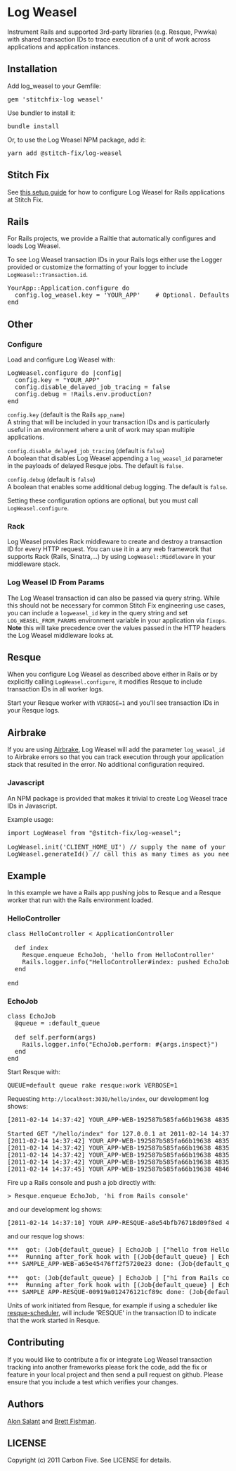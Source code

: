 # Log Weasel

Instrument Rails and supported 3rd-party libraries (e.g. Resque, Pwwka) with shared transaction IDs to trace execution of a unit of work across
applications and application instances.


## Installation

Add log_weasel to your Gemfile:

<pre>
gem 'stitchfix-log_weasel'
</pre>

Use bundler to install it:

<pre>
bundle install
</pre>

Or, to use the Log Weasel NPM package, add it:

<pre>
yarn add @stitch-fix/log-weasel
</pre>

## Stitch Fix
See [this setup guide](https://github.com/stitchfix/eng-wiki/blob/master/technical-topics/log-weasel-configuration.md) for how to configure Log Weasel for Rails applications at Stitch Fix.

## Rails

For Rails projects, we provide a Railtie that automatically configures and loads Log Weasel.

To see Log Weasel transaction IDs in your Rails logs either use the Logger provided or
customize the formatting of your logger to include <code>LogWeasel::Transaction.id</code>.

<pre>
YourApp::Application.configure do
  config.log_weasel.key = 'YOUR_APP'    # Optional. Defaults to Rails application name.
end
</pre>


## Other

### Configure

Load and configure Log Weasel with:

<pre>
LogWeasel.configure do |config|
  config.key = "YOUR_APP"
  config.disable_delayed_job_tracing = false
  config.debug = !Rails.env.production?
end
</pre>

<code>config.key</code>  (default is the Rails `app_name`)  
A string that will be included in your transaction IDs and is particularly
useful in an environment where a unit of work may span multiple applications.  

<code>config.disable_delayed_job_tracing</code> (default is `false`)  
A boolean that disables Log Weasel appending a `log_weasel_id` parameter in 
the payloads of delayed Resque jobs. The default is `false`. 

<code>config.debug</code> (default is `false`)  
A boolean that enables some additional debug logging. The default is `false`. 
 
Setting these configuration options are optional, but you must call <code>LogWeasel.configure</code>.

### Rack

Log Weasel provides Rack middleware to create and destroy a transaction ID for every HTTP request. You can use it
in a any web framework that supports Rack (Rails, Sinatra,...) by using <code>LogWeasel::Middleware</code> in your middleware
stack.

### Log Weasel ID From Params

The Log Weasel transaction id can also be passed via query string.  While this should not be necessary for common Stitch Fix engineering use cases, you can include a `logweasel_id` key in the query string and set `LOG_WEASEL_FROM_PARAMS` environment variable in your application via `fixops`.  **Note** this will take precedence over the values passed in the HTTP headers the Log Weasel middleware looks at.

## Resque

When you configure Log Weasel as described above either in Rails or by explicitly calling <code>LogWeasel.configure</code>,
it modifies Resque to include transaction IDs in all worker logs.

Start your Resque worker with <code>VERBOSE=1</code> and you'll see transaction IDs in your Resque logs.

## Airbrake

If you are using <a href="http://airbrake.io/p">Airbrake</a>, Log Weasel will add the parameter
<code>log_weasel_id</code> to Airbrake errors so that you can track execution through your application stack that
resulted in the error. No additional configuration required.

### Javascript

An NPM package is provided that makes it trivial to create Log Weasel trace IDs in Javascript.

Example usage:

<pre>
import LogWeasel from "@stitch-fix/log-weasel";

LogWeasel.init('CLIENT_HOME_UI') // supply the name of your application
LogWeasel.generateId() // call this as many times as you need to generate unique trace IDs 
</pre>

## Example

In this example we have a Rails app pushing jobs to Resque and a Resque worker that run with the Rails environment loaded.

### HelloController

<pre>
class HelloController &lt; ApplicationController

  def index
    Resque.enqueue EchoJob, 'hello from HelloController'
    Rails.logger.info("HelloController#index: pushed EchoJob")
  end

end
</pre>

### EchoJob

<pre>
class EchoJob
  @queue = :default_queue

  def self.perform(args)
    Rails.logger.info("EchoJob.perform: #{args.inspect}")
  end
end
</pre>

Start Resque with:

<pre>
QUEUE=default_queue rake resque:work VERBOSE=1
</pre>

Requesting <code>http://localhost:3030/hello/index</code>, our development log shows:

<pre>
[2011-02-14 14:37:42] YOUR_APP-WEB-192587b585fa66b19638 48353 INFO

Started GET "/hello/index" for 127.0.0.1 at 2011-02-14 14:37:42 -0800
[2011-02-14 14:37:42] YOUR_APP-WEB-192587b585fa66b19638 48353 INFO   Processing by HelloController#index as HTML
[2011-02-14 14:37:42] YOUR_APP-WEB-192587b585fa66b19638 48353 INFO HelloController#index: pushed EchoJob
[2011-02-14 14:37:42] YOUR_APP-WEB-192587b585fa66b19638 48353 INFO Rendered hello/index.html.erb within layouts/application (1.8ms)
[2011-02-14 14:37:42] YOUR_APP-WEB-192587b585fa66b19638 48353 INFO Completed 200 OK in 14ms (Views: 6.4ms | ActiveRecord: 0.0ms)
[2011-02-14 14:37:45] YOUR_APP-WEB-192587b585fa66b19638 48461 INFO EchoJob.perform: "hello from HelloController"
</pre>

Fire up a Rails console and push a job directly with:

<pre>
> Resque.enqueue EchoJob, 'hi from Rails console'
</pre>

and our development log shows:

<pre>
[2011-02-14 14:37:10] YOUR_APP-RESQUE-a8e54bfb76718d09f8ed 48453 INFO EchoJob.perform: "hi from Rails console"
</pre>

and our resque log shows:

<pre>
***  got: (Job{default_queue} | EchoJob | ["hello from HelloController"] | {"log_weasel_id"=>"SAMPLE_APP-WEB-a65e45476ff2f5720e23"})
***  Running after_fork hook with [(Job{default_queue} | EchoJob | ["hello from HelloController"] | {"log_weasel_id"=>"SAMPLE_APP-WEB-a65e45476ff2f5720e23"})]
*** SAMPLE_APP-WEB-a65e45476ff2f5720e23 done: (Job{default_queue} | EchoJob | ["hello from HelloController"] | {"log_weasel_id"=>"SAMPLE_APP-WEB-a65e45476ff2f5720e23"})

***  got: (Job{default_queue} | EchoJob | ["hi from Rails console"] | {"log_weasel_id"=>"SAMPLE_APP-RESQUE-00919a012476121cf89c"})
***  Running after_fork hook with [(Job{default_queue} | EchoJob | ["hi from Rails console"] | {"log_weasel_id"=>"SAMPLE_APP-RESQUE-00919a012476121cf89c"})]
*** SAMPLE_APP-RESQUE-00919a012476121cf89c done: (Job{default_queue} | EchoJob | ["hi from Rails console"] | {"log_weasel_id"=>"SAMPLE_APP-RESQUE-00919a012476121cf89c"})
</pre>

Units of work initiated from Resque, for example if using a scheduler like
<a href="https://github.com/bvandenbos/resque-scheduler">resque-scheduler</a>,
will include 'RESQUE' in the transaction ID to indicate that the work started in Resque.

## Contributing

If you would like to contribute a fix or integrate Log Weasel transaction tracking into another frameworks
please fork the code, add the fix or feature in your local project and then send a pull request on github.
Please ensure that you include a test which verifies your changes.

## Authors

<a href="http://github.com/asalant">Alon Salant</a> and <a href="http://github.com/brettfishman">Brett Fishman</a>.

## LICENSE

Copyright (c) 2011 Carbon Five. See LICENSE for details.
